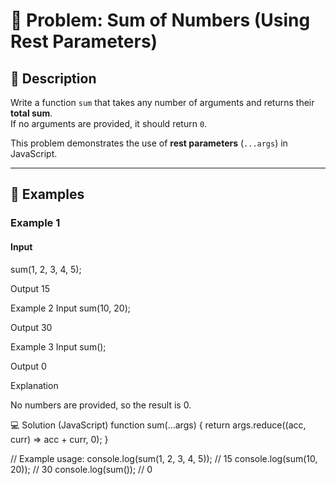 # 📝 Problem: Sum of Numbers (Using Rest Parameters)

## 📌 Description
Write a function `sum` that takes any number of arguments and returns their **total sum**.  
If no arguments are provided, it should return `0`.

This problem demonstrates the use of **rest parameters** (`...args`) in JavaScript.

---

## 🎯 Examples

### Example 1
#### Input

sum(1, 2, 3, 4, 5);

Output
15

Example 2
Input
sum(10, 20);

Output
30

Example 3
Input
sum();

Output
0

Explanation

No numbers are provided, so the result is 0.

💻 Solution (JavaScript)
function sum(...args) {
  return args.reduce((acc, curr) => acc + curr, 0);
}

// Example usage:
console.log(sum(1, 2, 3, 4, 5)); // 15
console.log(sum(10, 20));        // 30
console.log(sum());              // 0